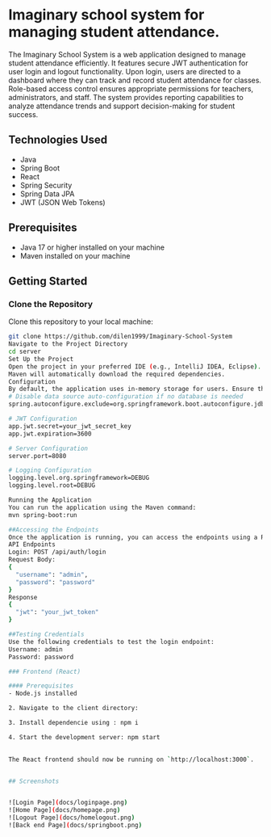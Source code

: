 # Imaginary school system for managing student attendance.

The Imaginary School System is a web application designed to manage student attendance efficiently. It features secure JWT authentication for user login and logout functionality. Upon login, users are directed to a dashboard where they can track and record student attendance for classes. Role-based access control ensures appropriate permissions for teachers, administrators, and staff. The system provides reporting capabilities to analyze attendance trends and support decision-making for student success.

## Technologies Used

- Java
- Spring Boot
- React
- Spring Security
- Spring Data JPA
- JWT (JSON Web Tokens)

## Prerequisites

- Java 17 or higher installed on your machine
- Maven installed on your machine

## Getting Started

### Clone the Repository

Clone this repository to your local machine:

```bash
git clone https://github.com/dilen1999/Imaginary-School-System
Navigate to the Project Directory
cd server
Set Up the Project
Open the project in your preferred IDE (e.g., IntelliJ IDEA, Eclipse).
Maven will automatically download the required dependencies.
Configuration
By default, the application uses in-memory storage for users. Ensure the application.properties file contains the following configurations:
# Disable data source auto-configuration if no database is needed
spring.autoconfigure.exclude=org.springframework.boot.autoconfigure.jdbc.DataSourceAutoConfiguration

# JWT Configuration
app.jwt.secret=your_jwt_secret_key
app.jwt.expiration=3600

# Server Configuration
server.port=8080

# Logging Configuration
logging.level.org.springframework=DEBUG
logging.level.root=DEBUG

Running the Application
You can run the application using the Maven command:
mvn spring-boot:run

##Accessing the Endpoints
Once the application is running, you can access the endpoints using a REST client like Postman or any HTTP client library.
API Endpoints
Login: POST /api/auth/login
Request Body:
{
  "username": "admin",
  "password": "password"
}
Response
{
  "jwt": "your_jwt_token"
}

##Testing Credentials
Use the following credentials to test the login endpoint:
Username: admin
Password: password

### Frontend (React)

#### Prerequisites
- Node.js installed

2. Navigate to the client directory:

3. Install dependencie using : npm i

4. Start the development server: npm start

   
The React frontend should now be running on `http://localhost:3000`.


## Screenshots


![Login Page](docs/loginpage.png)
![Home Page](docs/homepage.png)
![Logout Page](docs/homelogout.png)
![Back end Page](docs/springboot.png)
```
